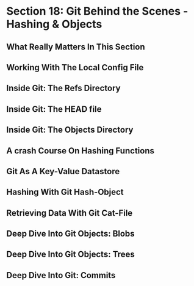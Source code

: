 # Section 18: Git Behind the Scenes - Hashing & Objects

## What Really Matters In This Section

## Working With The Local Config File

## Inside Git: The Refs Directory

## Inside Git: The HEAD file

## Inside Git: The Objects Directory

## A crash Course On Hashing Functions

## Git As A Key-Value Datastore

## Hashing With Git Hash-Object

## Retrieving Data With Git Cat-File

## Deep Dive Into Git Objects: Blobs

## Deep Dive Into Git Objects: Trees

## Deep Dive Into Git: Commits
